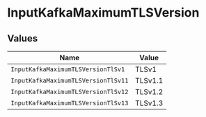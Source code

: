 # InputKafkaMaximumTLSVersion


## Values

| Name                                | Value                               |
| ----------------------------------- | ----------------------------------- |
| `InputKafkaMaximumTLSVersionTlSv1`  | TLSv1                               |
| `InputKafkaMaximumTLSVersionTlSv11` | TLSv1.1                             |
| `InputKafkaMaximumTLSVersionTlSv12` | TLSv1.2                             |
| `InputKafkaMaximumTLSVersionTlSv13` | TLSv1.3                             |